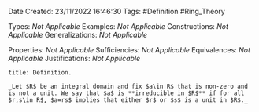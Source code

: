 <div class="topSpace"></div>

Date Created: 23/11/2022 16:46:30
Tags: #Definition #Ring_Theory

Types: _Not Applicable_
Examples: _Not Applicable_
Constructions: _Not Applicable_
Generalizations: _Not Applicable_

Properties: _Not Applicable_
Sufficiencies: _Not Applicable_
Equivalences: _Not Applicable_
Justifications: _Not Applicable_

``` ad-Definition
title: Definition.

_Let $R$ be an integral domain and fix $a\in R$ that is non-zero and is not a unit. We say that $a$ is **irreducible in $R$** if for all $r,s\in R$, $a=rs$ implies that either $r$ or $s$ is a unit in $R$._

```
